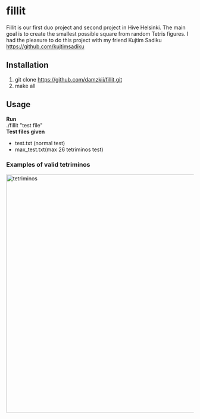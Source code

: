 # fillit
Fillit is our first duo project and second project in Hive Helsinki. The main goal is to create the smallest possible square from random Tetris figures.
I had the pleasure to do this project with my friend Kujtim Sadiku https://github.com/kujtimsadiku  
## Installation  
1. git clone https://github.com/damzkii/fillit.git  
2. make all  
## Usage  
**Run**  
./fillit "test file"  
**Test files given**
- test.txt (normal test)  
- max_test.txt(max 26 tetriminos test)  

### Examples of valid tetriminos  
<img width="640" alt="tetriminos" src="https://user-images.githubusercontent.com/82960301/196219001-676d8398-0997-4e9b-8228-e578706064c8.png">
